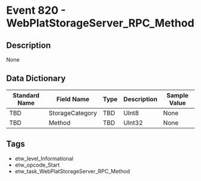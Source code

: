 # Event 820 - WebPlatStorageServer_RPC_Method

## Description
None

## Data Dictionary
|Standard Name|Field Name|Type|Description|Sample Value|
|---|---|---|---|---|
|TBD|StorageCategory|TBD|UInt8|None|None|
|TBD|Method|TBD|UInt32|None|None|

## Tags
* etw_level_Informational
* etw_opcode_Start
* etw_task_WebPlatStorageServer_RPC_Method